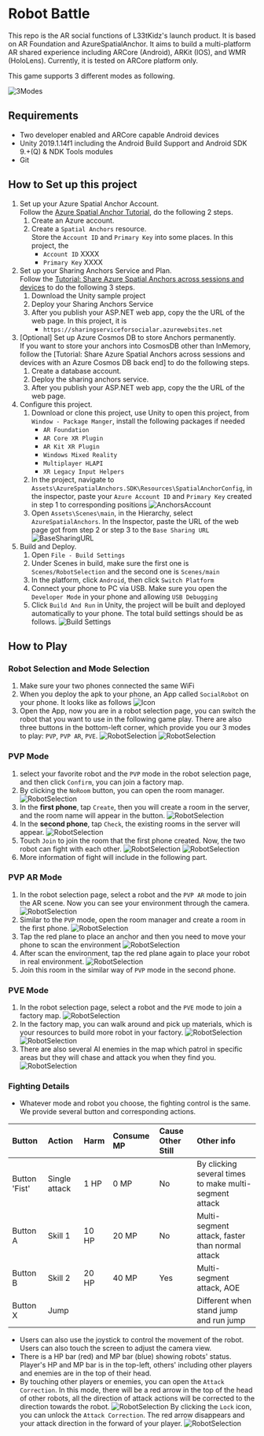 
# Robot Battle

This repo is the AR social functions of L33tKidz's launch product. It is based on AR Foundation and AzureSpatialAnchor. It aims to build a multi-platform AR shared experience including ARCore (Android), ARKit (IOS), and WMR (HoloLens). Currently, it is tested on ARCore platform only.

This game supports 3 different modes as following. 

![3Modes](HelpImages/3Modes.png)

## Requirements

* Two developer enabled and ARCore capable Android devices
* Unity 2019.1.14f1 including the Android Build Support and Android SDK 9.+(Q) & NDK Tools modules
* Git

## How to Set up this project

1. Set up your Azure Spatial Anchor Account.  
Follow the [Azure Spatial Anchor Tutorial](https://docs.microsoft.com/en-us/azure/spatial-anchors/quickstarts/get-started-unity-android), do the following 2 steps.  
    1. Create an Azure account.  
    2. Create a `Spatial Anchors` resource.  
    Store the `Account ID` and `Primary Key` into some places. In this project, the  
        * `Account ID` XXXX
        * `Primary Key` XXXX
2. Set up your Sharing Anchors Service and Plan.  
Follow the [Tutorial: Share Azure Spatial Anchors across sessions and devices](https://docs.microsoft.com/en-us/azure/spatial-anchors/tutorials/tutorial-share-anchors-across-devices) to do the following 3 steps.
    1. Download the Unity sample project
    2. Deploy your Sharing Anchors Service
    3. After you publish your ASP.NET web app, copy the the URL of the web page. In this project, it is
        * `https://sharingserviceforsocialar.azurewebsites.net`
3. [Optional] Set up Azure Cosmos DB to store Anchors permanently.  
If you want to store your anchors into CosmosDB other than InMemory, follow the [Tutorial: Share Azure Spatial Anchors across sessions and devices with an Azure Cosmos DB back end] to do the following steps.
    1. Create a database account.
    2. Deploy the sharing anchors service.
    3. After you publish your ASP.NET web app, copy the the URL of the web page.
4. Configure this project.
    1. Download or clone this project, use Unity to open this project, from `Window - Package Manger`, install the following packages if needed
        * `AR Foundation`
        * `AR Core XR Plugin`
        * `AR Kit XR Plugin`
        * `Windows Mixed Reality`
        * `Multiplayer HLAPI`
        * `XR Legacy Input Helpers`
    2. In the project, navigate to `Assets\AzureSpatialAnchors.SDK\Resources\SpatialAnchorConfig`, in the inspector, paste your `Azure Account ID` and `Primary Key` created in step 1 to corresponding positions
    ![AnchorsAccount](HelpImages/AnchorsAccountInfo.png)
    3. Open `Assets\Scenes\main`, in the Hierarchy, select `AzureSpatialAnchors`. In the Inspector, paste the URL of the web page got from step 2 or step 3 to the `Base Sharing URL`  
    ![BaseSharingURL](HelpImages/BaseSharingURL.png)
5. Build and Deploy.
    1. Open `File - Build Settings`
    2. Under Scenes in build, make sure the first one is `Scenes/RobotSelection` and the second one is `Scenes/main`
    3. In the platform, click `Android`, then click `Switch Platform`
    4. Connect your phone to PC via USB. Make sure you open the `Developer Mode` in your phone and allowing `USB Debugging`
    5. Click `Build And Run` in Unity, the project will be built and deployed automatically to your phone. The total build settings should be as follows.
    ![Build Settings](HelpImages/BuildSettings.png)

## How to Play

### Robot Selection and Mode Selection

1. Make sure your two phones connected the same WiFi
2. When you deploy the apk to your phone, an App called `SocialRobot` on your phone. It looks like as follows
![Icon](HelpImages/Icon.png)
3. Open the App, now you are in a robot selection page, you can switch the robot that you want to use in the following game play. There are also three buttons in the bottom-left corner, which provide you our 3 modes to play: `PVP`, `PVP AR`, `PVE`.
![RobotSelection](HelpImages/PVPMode.jpg)
![RobotSelection](HelpImages/Robot2.jpg)

### PVP Mode

1. select your favorite robot and the `PVP` mode in the robot selection page, and then click `Confirm`, you can join a factory map.
2. By clicking the `NoRoom` button, you can open the room manager.
![RobotSelection](HelpImages/RoomManager.jpg)
3. In the **first phone**, tap `Create`, then you will create a room in the server, and the room name will appear in the button.
![RobotSelection](HelpImages/CreateRoom.jpg)
4. In the **second phone**, tap `Check`, the existing rooms in the server will appear.
![RobotSelection](HelpImages/CheckRoom.png)
5. Touch `Join` to join the room that the first phone created. Now, the two robot can fight with each other.
![RobotSelection](HelpImages/JoinRoom1.png)
![RobotSelection](HelpImages/JoinRoom2.jpg)
6. More information of fight will include in the following part.

### PVP AR Mode

1. In the robot selection page, select a robot and the `PVP AR` mode to join the AR scene. Now you can see your environment through the camera.
![RobotSelection](HelpImages/PVPARMode.jpg)
2. Similar to the `PVP` mode, open the room manager and create a room in the first phone.
![RobotSelection](HelpImages/ARRoomManager.jpg)
3. Tap the red plane to place an anchor and then you need to move your phone to scan the environment
![RobotSelection](HelpImages/ScanEnvironment.jpg)
4. After scan the environment, tap the red plane again to place your robot in real environment.
![RobotSelection](HelpImages/ARScene.jpg)
5. Join this room in the similar way of `PVP` mode in the second phone.

### PVE Mode

1. In the robot selection page, select a robot and the `PVE` mode to join a factory map.
![RobotSelection](HelpImages/PVEMap.jpg)
2. In the factory map, you can walk around and pick up materials, which is your resources to build more robot in your factory.
![RobotSelection](HelpImages/Material.jpg)
![RobotSelection](HelpImages/Material2.jpg)
3. There are also several AI enemies in the map which patrol in specific areas but they will chase and attack you when they find you.
![RobotSelection](HelpImages/AIEnemy.jpg)

### Fighting Details

- Whatever mode and robot you choose, the fighting control is the same. We provide several button and corresponding actions.

| Button | Action | Harm | Consume MP | Cause Other Still | Other info |
|:-----  |:----- |:----- |:----- |:-----|:----- |
| Button 'Fist' | Single attack | 1 HP | 0 MP | No | By clicking several times to make multi-segment attack |
| Button A | Skill 1 | 10 HP | 20 MP | No | Multi-segment attack, faster than normal attack |
| Button B | Skill 2 | 20 HP | 40 MP | Yes | Multi-segment attack, AOE |
| Button X | Jump | | | | Different when stand jump and run jump |

- Users can also use the joystick to control the movement of the robot. Users can also touch the screen to adjust the camera view.
- There is a HP bar (red) and MP bar (blue) showing robots' status. Player's HP and MP bar is in the top-left, others' including other players and enemies are in the top of their head.
- By touching other players or enemies, you can open the `Attack Correction`. In this mode, there will be a red arrow in the top of the head of other robots, all the direction of attack actions will be corrected to the direction towards the robot.
![RobotSelection](HelpImages/AttackCorrection.png)
By clicking the `Lock` icon, you can unlock the `Attack Correction`. The red arrow disappears and your attack direction in the forward of your player.
![RobotSelection](HelpImages/NoAttackCorrection.png)
